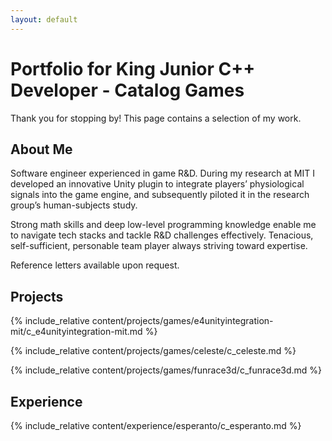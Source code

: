 ```yaml
---
layout: default
---
```


<!-- Uh-oh. This page is still under construction!

I had planned to finish this page by the end of the weekend, but if you're reading this it means I encountered unforeseen delays. Sorry about that! -->

# Portfolio for King Junior C++ Developer - Catalog Games

Thank you for stopping by! This page contains a selection of my work.<!-- relevant to the Junior C++ Developer - Catalog Games position.-->

## About Me

Software engineer experienced in game R&D. During my research at MIT I developed an innovative Unity
plugin to integrate players’ physiological signals into the game engine, and subsequently piloted it in the
research group’s human-subjects study.

Strong math skills and deep low-level programming knowledge enable me to navigate tech stacks and tackle
R&D challenges effectively. Tenacious, self-sufficient, personable team player always striving toward expertise.

Reference letters available upon request.

## Projects

{% include_relative content/projects/games/e4unityintegration-mit/c_e4unityintegration-mit.md %}

{% include_relative content/projects/games/celeste/c_celeste.md %}

{% include_relative content/projects/games/funrace3d/c_funrace3d.md %}

## Experience

{% include_relative content/experience/esperanto/c_esperanto.md %}